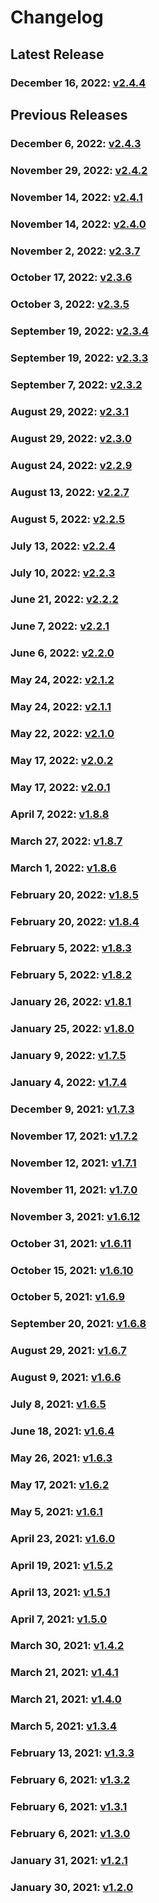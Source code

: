 # Changelog

## Latest Release

### December 16, 2022: [v2.4.4](/.changelog/v2.4.4.mdx)

## Previous Releases

### December 6, 2022: [v2.4.3](/.changelog/v2.4.3.mdx)

### November 29, 2022: [v2.4.2](/.changelog/v2.4.2.mdx)

### November 14, 2022: [v2.4.1](/.changelog/v2.4.1.mdx)

### November 14, 2022: [v2.4.0](/.changelog/v2.4.0.mdx)

### November 2, 2022: [v2.3.7](/.changelog/v2.3.7.mdx)

### October 17, 2022: [v2.3.6](/.changelog/v2.3.6.mdx)

### October 3, 2022: [v2.3.5](/.changelog/v2.3.5.mdx)

### September 19, 2022: [v2.3.4](/.changelog/v2.3.4.mdx)

### September 19, 2022: [v2.3.3](/.changelog/v2.3.3.mdx)

### September 7, 2022: [v2.3.2](/.changelog/v2.3.2.mdx)

### August 29, 2022: [v2.3.1](/.changelog/v2.3.1.mdx)

### August 29, 2022: [v2.3.0](/.changelog/v2.3.0.mdx)

### August 24, 2022: [v2.2.9](/.changelog/v2.2.9.mdx)

### August 13, 2022: [v2.2.7](/.changelog/v2.2.7.mdx)

### August 5, 2022: [v2.2.5](/.changelog/v2.2.5.mdx)

### July 13, 2022: [v2.2.4](/.changelog/v2.2.4.mdx)

### July 10, 2022: [v2.2.3](/.changelog/v2.2.3.mdx)

### June 21, 2022: [v2.2.2](/.changelog/v2.2.2.mdx)

### June 7, 2022: [v2.2.1](/.changelog/v2.2.1.mdx)

### June 6, 2022: [v2.2.0](/.changelog/v2.2.0.mdx)

### May 24, 2022: [v2.1.2](/.changelog/v2.1.2.mdx)

### May 24, 2022: [v2.1.1](/.changelog/v2.1.1.mdx)

### May 22, 2022: [v2.1.0](/.changelog/v2.1.0.mdx)

### May 17, 2022: [v2.0.2](/.changelog/v2.0.2.mdx)

### May 17, 2022: [v2.0.1](/.changelog/v2.0.1.mdx)

### April 7, 2022: [v1.8.8](/.changelog/v1.8.8.mdx)

### March 27, 2022: [v1.8.7](/.changelog/v1.8.7.mdx)

### March 1, 2022: [v1.8.6](/.changelog/v1.8.6.mdx)

### February 20, 2022: [v1.8.5](/.changelog/v1.8.5.mdx)

### February 20, 2022: [v1.8.4](/.changelog/v1.8.4.mdx)

### February 5, 2022: [v1.8.3](/.changelog/v1.8.3.mdx)

### February 5, 2022: [v1.8.2](/.changelog/v1.8.2.mdx)

### January 26, 2022: [v1.8.1](/.changelog/v1.8.1.mdx)

### January 25, 2022: [v1.8.0](/.changelog/v1.8.0.mdx)

### January 9, 2022: [v1.7.5](/.changelog/v1.7.5.mdx)

### January 4, 2022: [v1.7.4](/.changelog/v1.7.4.mdx)

### December 9, 2021: [v1.7.3](/.changelog/v1.7.3.mdx)

### November 17, 2021: [v1.7.2](/.changelog/v1.7.2.mdx)

### November 12, 2021: [v1.7.1](/.changelog/v1.7.1.mdx)

### November 11, 2021: [v1.7.0](/.changelog/v1.7.0.mdx)

### November 3, 2021: [v1.6.12](/.changelog/v1.6.12.mdx)

### October 31, 2021: [v1.6.11](/.changelog/v1.6.11.mdx)

### October 15, 2021: [v1.6.10](/.changelog/v1.6.10.mdx)

### October 5, 2021: [v1.6.9](/.changelog/v1.6.9.mdx)

### September 20, 2021: [v1.6.8](/.changelog/v1.6.8.mdx)

### August 29, 2021: [v1.6.7](/.changelog/v1.6.7.mdx)

### August 9, 2021: [v1.6.6](/.changelog/v1.6.6.mdx)

### July 8, 2021: [v1.6.5](/.changelog/v1.6.5.mdx)

### June 18, 2021: [v1.6.4](/.changelog/v1.6.4.mdx)

### May 26, 2021: [v1.6.3](/.changelog/v1.6.3.mdx)

### May 17, 2021: [v1.6.2](/.changelog/v1.6.2.mdx)

### May 5, 2021: [v1.6.1](/.changelog/v1.6.1.mdx)

### April 23, 2021: [v1.6.0](/.changelog/v1.6.0.mdx)

### April 19, 2021: [v1.5.2](/.changelog/v1.5.2.mdx)

### April 13, 2021: [v1.5.1](/.changelog/v1.5.1.mdx)

### April 7, 2021: [v1.5.0](/.changelog/v1.5.0.mdx)

### March 30, 2021: [v1.4.2](/.changelog/v1.4.2.mdx)

### March 21, 2021: [v1.4.1](/.changelog/v1.4.1.mdx)

### March 21, 2021: [v1.4.0](/.changelog/v1.4.0.mdx)

### March 5, 2021: [v1.3.4](/.changelog/v1.3.4.mdx)

### February 13, 2021: [v1.3.3](/.changelog/v1.3.3.mdx)

### February 6, 2021: [v1.3.2](/.changelog/v1.3.2.mdx)

### February 6, 2021: [v1.3.1](/.changelog/v1.3.1.mdx)

### February 6, 2021: [v1.3.0](/.changelog/v1.3.0.mdx)

### January 31, 2021: [v1.2.1](/.changelog/v1.2.1.mdx)

### January 30, 2021: [v1.2.0](/.changelog/v1.2.0.mdx)
